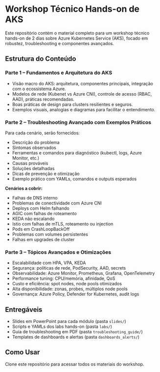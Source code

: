 # Workshop Técnico Hands-on de AKS

Este repositório contém o material completo para um workshop técnico hands-on de 2 dias sobre Azure Kubernetes Service (AKS), focado em robustez, troubleshooting e componentes avançados.

## Estrutura do Conteúdo

### Parte 1 – Fundamentos e Arquitetura do AKS

*   Visão macro do AKS: arquitetura, componentes principais, integração com o ecossistema Azure.
*   Modelos de rede (Kubenet vs Azure CNI), controle de acesso (RBAC, AAD), práticas recomendadas.
*   Boas práticas de design para clusters resilientes e seguros.
*   Exemplos visuais, analogias e diagramas para facilitar o entendimento.

### Parte 2 – Troubleshooting Avançado com Exemplos Práticos

Para cada cenário, serão fornecidos:

*   Descrição do problema
*   Sintomas observados
*   Ferramentas e comandos para diagnóstico (kubectl, logs, Azure Monitor, etc.)
*   Causas prováveis
*   Soluções detalhadas
*   Dicas de prevenção e otimização
*   Exemplo prático com YAMLs, comandos e outputs esperados

**Cenários a cobrir:**

*   Falhas de DNS interno
*   Problemas de conectividade com Azure CNI
*   Deploys com Helm falhando
*   AGIC com falhas de roteamento
*   KEDA não escalando
*   Istio com falhas de mTLS, roteamento ou injection
*   Pods em CrashLoopBackOff
*   Problemas com volumes persistentes
*   Falhas em upgrades de cluster

### Parte 3 – Tópicos Avançados e Otimizações

*   Escalabilidade com HPA, VPA, KEDA
*   Segurança: políticas de rede, PodSecurity, AAD, secrets
*   Observabilidade: Azure Monitor, Prometheus, Grafana, OpenTelemetry
*   Performance tuning: CPU/memória, afinidade, QoS
*   Custo e eficiência: spot nodes, node pools otimizados
*   Alta disponibilidade: zonas, probes, múltiplos node pools
*   Governança: Azure Policy, Defender for Kubernetes, audit logs

## Entregáveis

*   Slides em PowerPoint para cada módulo (pasta `slides/`)
*   Scripts e YAMLs dos labs hands-on (pasta `labs/`)
*   Guia de troubleshooting em PDF (pasta `troubleshooting_guide/`)
*   Templates de dashboards e alertas (pasta `dashboards_alerts/`)

## Como Usar

Clone este repositório para acessar todos os materiais do workshop.
